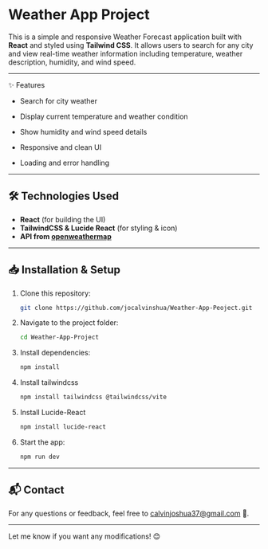 # Weather App Project

This is a simple and responsive Weather Forecast application built with **React** and styled using **Tailwind CSS**. It allows users to search for any city and view real-time weather information including temperature, weather description, humidity, and wind speed.

---

✨ Features
- Search for city weather

- Display current temperature and weather condition

- Show humidity and wind speed details

- Responsive and clean UI

- Loading and error handling

---

## 🛠 **Technologies Used**  
- **React** (for building the UI)  
- **TailwindCSS & Lucide React** (for styling & icon)
- **API from [openweathermap](https://home.openweathermap.org/)**

---  

## 📥 **Installation & Setup**
1. Clone this repository:  
   ```sh
   git clone https://github.com/jocalvinshua/Weather-App-Peoject.git
   ```
2. Navigate to the project folder:  
   ```sh
   cd Weather-App-Project
   ```
3. Install dependencies:  
   ```sh
   npm install
   ```
4. Install tailwindcss
   ```sh
   npm install tailwindcss @tailwindcss/vite
   ```
5. Install Lucide-React
   ```sh
   npm install lucide-react
   ```
6. Start the app:  
   ```sh
   npm run dev
   ```

---   

## 📬 Contact
For any questions or feedback, feel free to [calvinjoshua37@gmail.com](mailto:calvinjoshua37@gmail.com) 🚀.

---

Let me know if you want any modifications! 😊
